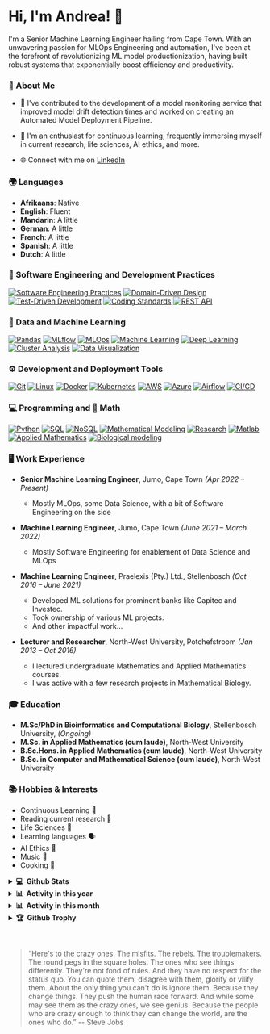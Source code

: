 # Hi, I'm Andrea! 👋

I'm a Senior Machine Learning Engineer hailing from Cape Town. With an unwavering passion for MLOps Engineering and automation, I've been at the forefront of revolutionizing ML model productionization, having built robust systems that exponentially boost efficiency and productivity.

### 📌 About Me
- 🔭 I've contributed to the development of a model monitoring service that improved model drift detection times and worked on creating an Automated Model Deployment Pipeline.

- 🌱 I'm an enthusiast for continuous learning, frequently immersing myself in current research, life sciences, AI ethics, and more.
- 🌐 Connect with me on [LinkedIn](https://www.linkedin.com/in/andrea-scholtz)

### 🌍 Languages
- **Afrikaans**: Native
- **English**: Fluent
- **Mandarin**: A little
- **German**: A little
- **French**: A little
- **Spanish**: A little
- **Dutch**: A little

### 🔧 Software Engineering and Development Practices
<p>
  <a href="#"><img alt="Software Engineering Practices" src="https://img.shields.io/badge/Software%20Engineering%20Practices-%23047B3D.svg?style=for-the-badge&logoColor=white"></a>
  <a href="#"><img alt="Domain-Driven Design" src="https://img.shields.io/badge/DDD-%23676D74.svg?style=for-the-badge&logoColor=white"></a>
  <a href="#"><img alt="Test-Driven Development" src="https://img.shields.io/badge/TDD-%23676D74.svg?style=for-the-badge&logoColor=white"></a>
  <a href="#"><img alt="Coding Standards" src="https://img.shields.io/badge/Coding%20Standards-%23FFCE00.svg?style=for-the-badge&logoColor=white"></a>
  <a href="#"><img alt="REST API" src="https://img.shields.io/badge/REST%20API-%23FF5733.svg?style=for-the-badge&logoColor=white"></a>
</p>

### 🤖 Data and Machine Learning
<p>
  <a href="#"><img alt="Pandas" src="https://img.shields.io/badge/Pandas-%23150458.svg?style=for-the-badge&logo=pandas&logoColor=white"></a>
  <a href="#"><img alt="MLflow" src="https://img.shields.io/badge/MLflow-%23FF2B2B.svg?style=for-the-badge&logo=mlflow&logoColor=white"></a>
  <a href="#"><img alt="MLOps" src="https://img.shields.io/badge/MLOps-%23555555.svg?style=for-the-badge&logoColor=white"></a>
  <a href="#"><img alt="Machine Learning" src="https://img.shields.io/badge/Machine%20Learning-%23FF6700.svg?style=for-the-badge&logoColor=white"></a>
  <a href="#"><img alt="Deep Learning" src="https://img.shields.io/badge/Deep%20Learning-%230066CC.svg?style=for-the-badge&logoColor=white"></a>
  <a href="#"><img alt="Cluster Analysis" src="https://img.shields.io/badge/Cluster%20Analysis-%23D70040.svg?style=for-the-badge&logoColor=white"></a>
  <a href="#"><img alt="Data Visualization" src="https://img.shields.io/badge/Data%20Visualization-%23F37623.svg?style=for-the-badge&logoColor=white"></a>

</p>

### ⚙️ Development and Deployment Tools
<p>
  <a href="#"><img alt="Git" src="https://img.shields.io/badge/git-%23F05033.svg?style=for-the-badge&logo=git&logoColor=white"></a>
  <a href="#"><img alt="Linux" src="https://img.shields.io/badge/Linux-%23FFD133.svg?style=for-the-badge&logo=linux&logoColor=black"></a>
  <a href="#"><img alt="Docker" src="https://img.shields.io/badge/docker-%230db7ed.svg?style=for-the-badge&logo=docker&logoColor=white"></a>
  <a href="#"><img alt="Kubernetes" src="https://img.shields.io/badge/kubernetes-%23326CE5.svg?style=for-the-badge&logo=kubernetes&logoColor=white"></a>
  <a href="#"><img alt="AWS" src="https://img.shields.io/badge/AWS-%23FF9900.svg?style=for-the-badge&logo=amazon-aws&logoColor=white"></a>
  <a href="#"><img alt="Azure" src="https://img.shields.io/badge/Azure-%230072C6.svg?style=for-the-badge&logo=microsoft-azure&logoColor=white"></a>
  <a href="#"><img alt="Airflow" src="https://img.shields.io/badge/Airflow-%23017CEE.svg?style=for-the-badge&logo=airflow&logoColor=white"></a>
  <a href="#"><img alt="CI/CD" src="https://img.shields.io/badge/CI%2FCD-%23D24939.svg?style=for-the-badge&logo=jira&logoColor=white"></a>

</p>

### 💻 Programming and 🧮 Math
<p>
  <a href="#"><img alt="Python" src="https://img.shields.io/badge/Python-%233776AB.svg?style=for-the-badge&logo=python&logoColor=white"></a>
  <a href="#"><img alt="SQL" src="https://img.shields.io/badge/SQL-%23E10098.svg?style=for-the-badge&logo=sql&logoColor=white"></a>
  <a href="#"><img alt="NoSQL" src="https://img.shields.io/badge/NoSQL-%2340B5A4.svg?style=for-the-badge&logoColor=white"></a>
  <a href="#"><img alt="Mathematical Modeling" src="https://img.shields.io/badge/Mathematical%20Modeling-%23600088.svg?style=for-the-badge&logoColor=white"></a>
  <a href="#"><img alt="Research" src="https://img.shields.io/badge/Research-%23004080.svg?style=for-the-badge&logoColor=white"></a>
  <a href="#"><img alt="Matlab" src="https://img.shields.io/badge/Matlab-%23BB92AC.svg?style=for-the-badge&logo=mathworks&logoColor=white"></a>
  <a href="#"><img alt="Applied Mathematics" src="https://img.shields.io/badge/Applied%20Mathematics-%23606060.svg?style=for-the-badge&logoColor=white"></a>
  <a href="#"><img alt="Biological modeling" src="https://img.shields.io/badge/Biological%20modeling-%23606060.svg?style=for-the-badge&logoColor=white"></a>

</p>

### 🖥 Work Experience
- **Senior Machine Learning Engineer**, Jumo, Cape Town *(Apr 2022 – Present)*
  - Mostly MLOps, some Data Science, with a bit of Software Engineering on the side


- **Machine Learning Engineer**, Jumo, Cape Town *(June 2021 – March 2022)*
  - Mostly Software Engineering for enablement of Data Science and MLOps


- **Machine Learning Engineer**, Praelexis (Pty.) Ltd., Stellenbosch *(Oct 2016 – June 2021)*
    - Developed ML solutions for prominent banks like Capitec and Investec.
    - Took ownership of various ML projects.
    - And other impactful work...

- **Lecturer and Researcher**, North-West University, Potchefstroom *(Jan 2013 – Oct 2016)*
  - I lectured undergraduate Mathematics and Applied Mathematics courses.
  - I was active with a few research projects in Mathematical Biology.

### 🎓 Education
- **M.Sc/PhD in Bioinformatics and Computational Biology**, Stellenbosch University, *(Ongoing)*
- **M.Sc. in Applied Mathematics (cum laude)**, North-West University
- **B.Sc.Hons. in Applied Mathematics (cum laude)**, North-West University
- **B.Sc. in Computer and Mathematical Science (cum laude)**, North-West University

### 📚 Hobbies & Interests
- Continuous Learning 📘
- Reading current research 🧪
- Life Sciences 🧬
- Learning languages 🗣
- AI Ethics 🤖
- Music 🎵
- Cooking 🍳

<details>
  <summary><b>💻&nbsp;&nbsp;Github Stats</b></summary>

  <!-- https://github.com/andreasch86 -->
  <br />
  <a href="https://github.com/andreasch86">
      <img title="🔥 Get streak stats for your profile at git.io/streak-stats" alt="andreasch86's streak" src="https://github-readme-streak-stats.herokuapp.com/?user=andreasch86&theme=monokai-metallian&hide_border=true" height="192px"/>
  </a>
  <a href="https://github.com/andreasch86"><img alt="andreasch86's Top Languages" src="https://github-readme-stats.vercel.app/api/top-langs/?username=andreasch86&langs_count=8&layout=compact&theme=react&hide_border=true&bg_color=1F222E&title_color=F85D7F&icon_color=F8D866&hide=Jupyter%20Notebook" height="192px"/></a>
  <br/>

<b>Note:</b> Top languages is only a metric of the languages my public code consists of and doesn't reflect experience or skill level.
</details>

<details>
  <summary><b>📊&nbsp;&nbsp;Activity in this year</b></summary>
  <br />
  <a href="https://github.com/andreasch86">
    <img alt="andreasch86's Activity Graph last year" src="https://github-profile-summary-cards.vercel.app/api/cards/profile-details?username=andreasch86&theme=github_dark" />
  </a>
</details>

<details>
  <summary><b>📊&nbsp;&nbsp;Activity in this month</b></summary>
  <br />
  <a href="https://github.com/andreasch86">
    <img alt="andreasch86's Activity Graph last month" src="https://github-readme-activity-graph.vercel.app/graph/?username=andreasch86&bg_color=1F222E&color=F8D866&line=F85D7F&point=FFFFFF&hide_border=true" />
  </a>
</details>

<details>
    <summary><b>🏆&nbsp;&nbsp;Github Trophy</b></summary>
    <br />
    <a href="https://github.com/andreasch86">
        <img alt="andreasch86's Trophy" src="https://github-profile-trophy.vercel.app/?username=andreasch86&theme=onedark&column=7" />
    </a>
</details>

<br/>
<br/>

> “Here's to the crazy ones. The misfits. The rebels. The troublemakers. The round pegs in the square holes. The ones who see things differently. They're not fond of rules. And they have no respect for the status quo. You can quote them, disagree with them, glorify or vilify them. About the only thing you can't do is ignore them. Because they change things. They push the human race forward. And while some may see them as the crazy ones, we see genius. Because the people who are crazy enough to think they can change the world, are the ones who do.”
> -- Steve Jobs
